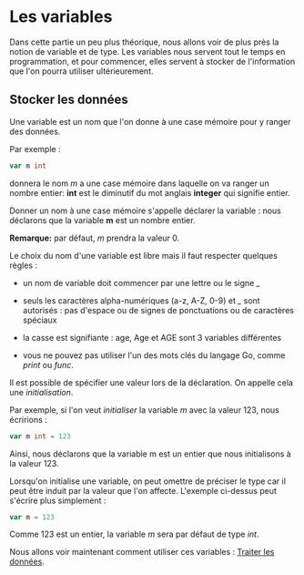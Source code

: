 # Les variables

Dans cette partie un peu plus théorique, nous allons voir de plus près la
notion de variable et de type. Les variables nous servent tout le temps en
programmation, et pour commencer, elles servent à stocker de l'information que
l'on pourra utiliser ultérieurement.

## Stocker les données

Une variable est un nom que l'on donne à une case mémoire pour y ranger des
données.

Par exemple :

```go
var m int
```

donnera le nom _m_ a une case mémoire dans laquelle on va ranger un nombre
entier: **int** est le diminutif du mot anglais **integer** qui signifie
entier.

Donner un nom à une case mémoire s'appelle déclarer la variable : nous
déclarons que la variable **m** est un nombre entier.

**Remarque:** par défaut, _m_ prendra la valeur 0.

Le choix du nom d'une variable est libre mais il faut respecter quelques règles
:

* un nom de variable doit commencer par une lettre ou le signe *_*

* seuls les caractères alpha-numériques (a-z, A-Z, 0-9) et *_* sont autorisés :
  pas d'espace ou de signes de ponctuations ou de caractères spéciaux

* la casse est signifiante : age, Age et AGE sont 3 variables différentes

* vous ne pouvez pas utiliser l'un des mots clés du langage Go, comme *print*
  ou *func*.

Il est possible de spécifier une valeur lors de la déclaration. On appelle cela
une _initialisation_.

Par exemple, si l'on veut _initialiser_ la variable _m_ avec la valeur 123,
nous écririons :

```go
var m int = 123
```

Ainsi, nous déclarons que la variable m est un entier que nous initialisons à
la valeur 123.

Lorsqu'on initialise une variable, on peut omettre de préciser le type car il
peut être induit par la valeur que l'on affecte. L'exemple ci-dessus peut
s'écrire plus simplement :

```go
var m = 123
```

Comme 123 est un entier, la variable _m_ sera par défaut de type _int_.

Nous allons voir maintenant comment utiliser ces variables : [Traiter les
données](./02_10_Traiter_les_donnees.md).
